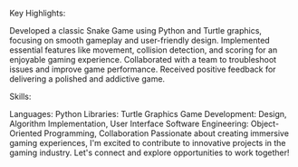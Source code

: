 Key Highlights:

Developed a classic Snake Game using Python and Turtle graphics, focusing on smooth gameplay and user-friendly design.
Implemented essential features like movement, collision detection, and scoring for an enjoyable gaming experience.
Collaborated with a team to troubleshoot issues and improve game performance.
Received positive feedback for delivering a polished and addictive game.

Skills:

Languages: Python
Libraries: Turtle Graphics
Game Development: Design, Algorithm Implementation, User Interface
Software Engineering: Object-Oriented Programming, Collaboration
Passionate about creating immersive gaming experiences, I'm excited to contribute to innovative projects in the gaming industry. Let's connect and explore opportunities to work together!
